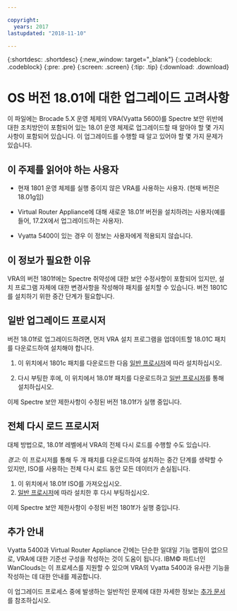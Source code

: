 ```yaml
---

copyright:
  years: 2017
lastupdated: "2018-11-10"

---
```


{:shortdesc: .shortdesc}
{:new_window: target="_blank"}
{:codeblock: .codeblock}
{:pre: .pre}
{:screen: .screen}
{:tip: .tip}
{:download: .download}

# OS 버전 18.01에 대한 업그레이드 고려사항

이 파일에는 Brocade 5.X 운영 체제의 VRA(Vyatta 5600)를 Spectre 보안 위반에 대한 조치방안이 포함되어 있는 18.01 운영 체제로 업그레이드할 때 알아야 할 몇 가지 사항이 포함되어 있습니다. 이 업그레이드를 수행할 때 알고 있어야 할 몇 가지 문제가 있습니다.

## 이 주제를 읽어야 하는 사용자

* 현재 1801 운영 체제를 실행 중이지 않은 VRA를 사용하는 사용자. (현재 버전은 18.01g임)

* Virtual Router Appliance에 대해 새로운 18.01f 버전을 설치하려는 사용자(예를 들어, 17.2X에서 업그레이드하는 사용자).

* Vyatta 5400이 있는 경우 이 정보는 사용자에게 적용되지 않습니다.

## 이 정보가 필요한 이유

VRA의 버전 1801f에는 Spectre 취약성에 대한 보안 수정사항이 포함되어 있지만, 설치 프로그램 자체에 대한 변경사항을 작성해야 패치를 설치할 수 있습니다. 버전 1801C를 설치하기 위한 중간 단계가 필요합니다.

## 일반 업그레이드 프로시저
버전 18.01f로 업그레이드하려면, 먼저 VRA 설치 프로그램을 업데이트할 18.01C 패치를 다운로드하여 설치해야 합니다.

1. 이 위치에서 1801c 패치를 다운로드한 다음 [일반 프로시저](/docs/infrastructure/virtual-router-appliance?topic=virtual-router-appliance-upgrading-the-os)에 따라 설치하십시오.

2. 다시 부팅한 후에, 이 위치에서 18.01f 패치를 다운로드하고 [일반 프로시저](/docs/infrastructure/virtual-router-appliance?topic=virtual-router-appliance-upgrading-the-os)를 통해 설치하십시오.

이제 Spectre 보안 제한사항이 수정된 버전 18.01f가 실행 중입니다. 

## 전체 다시 로드 프로시저
대체 방법으로, 18.01f 레벨에서 VRA의 전체 다시 로드를 수행할 수도 있습니다.

*경고:* 이 프로시저를 통해 두 개 패치를 다운로드하여 설치하는 중간 단계를 생략할 수 있지만, ISO를 사용하는 전체 다시 로드 동안 모든 데이터가 손실됩니다.

1. 이 위치에서 18.01f ISO를 가져오십시오.
2. [일반 프로시저](/docs/infrastructure/virtual-router-appliance?topic=virtual-router-appliance-upgrading-the-os)에 따라 설치한 후 다시 부팅하십시오.

이제 Spectre 보안 제한사항이 수정된 버전 1801f가 실행 중입니다.

## 추가 안내

Vyatta 5400과 Virtual Router Appliance 간에는 단순한 일대일 기능 맵핑이 없으므로, VRA에 대한 기준선 구성을 작성하는 것이 도움이 됩니다. IBM© 파트너인 WanClouds는 이 프로세스를 지원할 수 있으며 VRA의 Vyatta 5400과 유사한 기능을 작성하는 데 대한 안내를 제공합니다. 

이 업그레이드 프로세스 중에 발생하는 일반적인 문제에 대한 자세한 정보는 [추가 문서](/docs/infrastructure/virtual-router-appliance?topic=virtual-router-appliance-vyatta-5400-common-migration-issues)를 참조하십시오.
